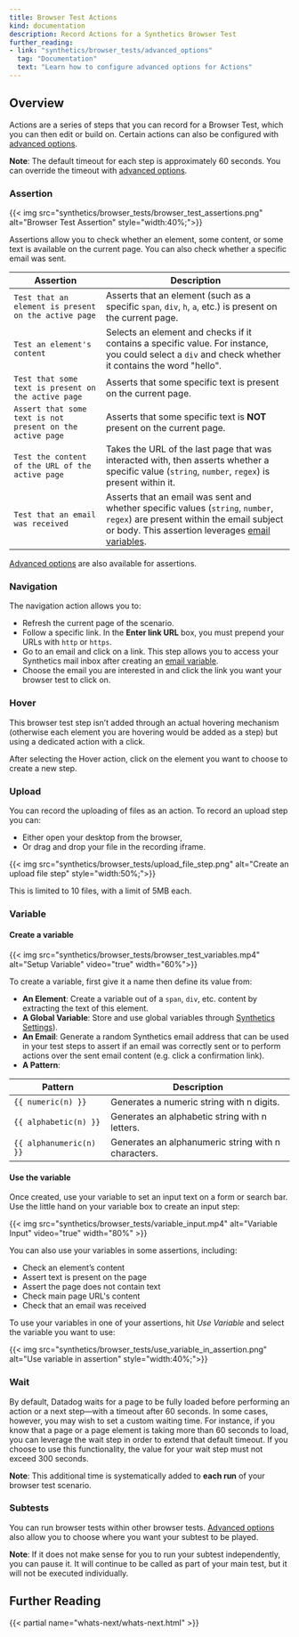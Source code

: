 ```yaml
---
title: Browser Test Actions
kind: documentation
description: Record Actions for a Synthetics Browser Test
further_reading:
- link: "synthetics/browser_tests/advanced_options"
  tag: "Documentation"
  text: "Learn how to configure advanced options for Actions"
---
```


## Overview

Actions are a series of steps that you can record for a Browser Test, which you can then edit or build on. Certain actions can also be configured with [advanced options][1].

**Note**: The default timeout for each step is approximately 60 seconds. You can override the timeout with [advanced options][2].


### Assertion

{{< img src="synthetics/browser_tests/browser_test_assertions.png" alt="Browser Test Assertion"  style="width:40%;">}}

Assertions allow you to check whether an element, some content, or some text is available on the current page. You can also check whether a specific email was sent.

| Assertion                                                 | Description                                                                                                                                                                             |
|-----------------------------------------------------------|-----------------------------------------------------------------------------------------------------------------------------------------------------------------------------------------|
| `Test that an element is present on the active page`      | Asserts that an element (such as a specific `span`, `div`, `h`, `a`, etc.) is present on the current page.                                                                              |
| `Test an element's content`                               | Selects an element and checks if it contains a specific value. For instance, you could select a `div` and check whether it contains the word "hello".                                   |
| `Test that some text is present on the active page`       | Asserts that some specific text is present on the current page.                                                                                                                         |
| `Assert that some text is not present on the active page` | Asserts that some specific text is **NOT** present on the current page.                                                                                                                 |
| `Test the content of the URL of the active page`          | Takes the URL of the last page that was interacted with, then asserts whether a specific value (`string`, `number`, `regex`) is present within it.                                      |
| `Test that an email was received`                         | Asserts that an email was sent and whether specific values (`string`, `number`, `regex`) are present within the email subject or body. This assertion leverages [email variables][3]. |

[Advanced options][4] are also available for assertions.

### Navigation

The navigation action allows you to:

* Refresh the current page of the scenario.
* Follow a specific link. In the **Enter link URL** box, you must prepend your URLs with `http` or `https`.
* Go to an email and click on a link. This step allows you to access your Synthetics mail inbox after creating an [email variable][3].
* Choose the email you are interested in and click the link you want your browser test to click on.

### Hover

This browser test step isn’t added through an actual hovering mechanism (otherwise each element you are hovering would be added as a step) but using a dedicated action with a click.

After selecting the Hover action, click on the element you want to choose to create a new step.

### Upload

You can record the uploading of files as an action. To record an upload step you can:

* Either open your desktop from the browser,
* Or drag and drop your file in the recording iframe.

{{< img src="synthetics/browser_tests/upload_file_step.png" alt="Create an upload file step"  style="width:50%;">}}

This is limited to 10 files, with a limit of 5MB each.

### Variable

#### Create a variable

{{< img src="synthetics/browser_tests/browser_test_variables.mp4" alt="Setup Variable" video="true"  width="60%">}}

To create a variable, first give it a name then define its value from:

* **An Element**: Create a variable out of a `span`, `div`, etc. content by extracting the text of this element.
* **A Global Variable**: Store and use global variables through [Synthetics Settings][5]).
* **An Email**: Generate a random Synthetics email address that can be used in your test steps to assert if an email was correctly sent or to perform actions over the sent email content (e.g. click a confirmation link).
* **A Pattern**:

| Pattern                 | Description                                         |
|-------------------------|-----------------------------------------------------|
| `{{ numeric(n) }}`      | Generates a numeric string with n digits.           |
| `{{ alphabetic(n) }}`   | Generates an alphabetic string with n letters.      |
| `{{ alphanumeric(n) }}` | Generates an alphanumeric string with n characters. |

#### Use the variable

Once created, use your variable to set an input text on a form or search bar. Use the little hand on your variable box to create an input step:

{{< img src="synthetics/browser_tests/variable_input.mp4" alt="Variable Input" video="true"  width="80%" >}}

You can also use your variables in some assertions, including:

* Check an element’s content
* Assert text is present on the page
* Assert the page does not contain text
* Check main page URL's content
* Check that an email was received

To use your variables in one of your assertions, hit *Use Variable* and select the variable you want to use:

{{< img src="synthetics/browser_tests/use_variable_in_assertion.png" alt="Use variable in assertion"  style="width:40%;">}}

### Wait

By default, Datadog waits for a page to be fully loaded before performing an action or a next step—with a timeout after 60 seconds. In some cases, however, you may wish to set a custom waiting time. For instance, if you know that a page or a page element is taking more than 60 seconds to load, you can leverage the wait step in order to extend that default timeout. If you choose to use this functionality, the value for your wait step must not exceed 300 seconds.

**Note**: This additional time is systematically added to **each run** of your browser test scenario.

### Subtests
You can run browser tests within other browser tests. [Advanced options][6] also allow you to choose where you want your subtest to be played.

**Note**: If it does not make sense for you to run your subtest independently, you can pause it. It will continue to be called as part of your main test, but it will not be executed individually.

## Further Reading

{{< partial name="whats-next/whats-next.html" >}}

[1]: /synthetics/browser_tests/advanced_options
[2]: /synthetics/browser_tests/advanced_options/#timeout
[3]: /synthetics/browser_tests/#create-a-variable
[4]: /synthetics/browser_tests/advanced_options/#custom-selector
[5]: /synthetics/settings/#secure-credential
[6]: /synthetics/browser_tests/advanced_options/#subtests
